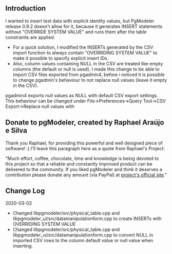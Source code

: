 Introduction
------------

I wanted to insert test data with explicit identity values, but PgModeler release 0.9.2 doesn't allow for it, because it generates INSERT statements without "OVERRIDE SYSTEM VALUE" and runs them after the table constraints are applied. 

- For a quick solution, I modified the INSERTs generated by the CSV import function to always contain "OVERRIDING SYSTEM VALUE" to make it possible to specify explicit insert IDs. 
- Also, column values containing NULL in the CSV are treated like empty columns (the default or null is used). I made this change to be able to import CSV files exported from pgadmin4, before i noticed it is possible to change pgadmin's behaviour to not replace null values (leave it empty in the CSV). 

pgadmin4 exports null values as NULL with default CSV export settings.
This behaviour can be changed under File->Preferences->Query Tool->CSV Export->Replace null values with

Donate to pgModeler, created by Raphael Araújo e Silva
-------------------------------------------------------
Thank you Raphael, for providing this powerful and well designed piece of software! :) I'll leave this paragraph here as a quote from Raphael's Project:

"Much effort, coffee, chocolate, time and knowledge is being devoted to this project so that a reliable and constantly improved product can be delivered to the community. If you liked pgModeler and think it deserves a contribution please donate any amount (via PayPal) at [project's official site](https://pgmodeler.io)."


Change Log
----------

2020-03-02

- Changed libpgmodeler/src/physical_table.cpp and libpgmodeler_ui/src/datamanipulationform.cpp to
  create INSERTs with OVERRIDING SYSTEM VALUE
- Changed libpgmodeler/src/physical_table.cpp and libpgmodeler_ui/src/datamanipulationform.cpp to convert NULL in imported CSV rows to the column default value or null value when inserting. 

